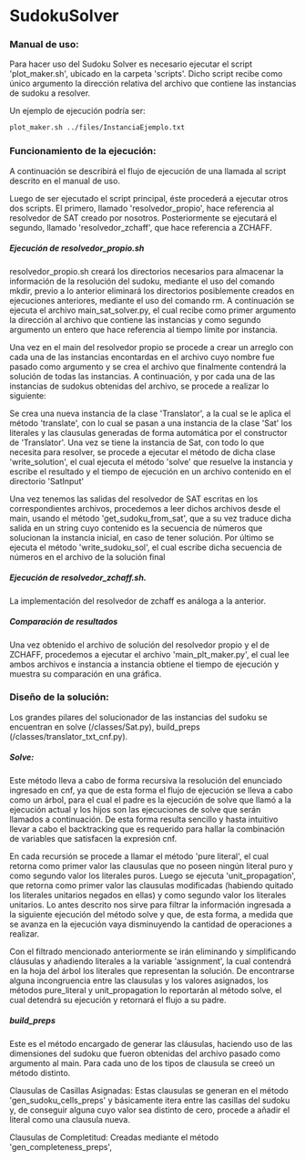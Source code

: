 # SudokuSolver

### Manual de uso:

Para hacer uso del Sudoku Solver es necesario ejecutar el script 'plot_maker.sh', ubicado en la carpeta 'scripts'. Dicho script recibe como único argumento la dirección relativa del archivo que contiene las instancias de sudoku a resolver.
    
Un ejemplo de ejecución podría ser:

```sh
plot_maker.sh ../files/InstanciaEjemplo.txt
```

### Funcionamiento de la ejecución:

A continuación se describirá el flujo de ejecución de una llamada al script descrito en el manual de uso.

Luego de ser ejecutado el script principal, éste procederá a ejecutar otros dos scripts. El primero, llamado 'resolvedor_propio', hace referencia al resolvedor de SAT creado por nosotros. Posteriormente se ejecutará el segundo, llamado 'resolvedor_zchaff', que hace referencia a ZCHAFF.

##### Ejecución de resolvedor_propio.sh

resolvedor_propio.sh creará los directorios necesarios para almacenar la información de la resolución del sudoku, mediante el uso del comando mkdir, previo a lo anterior eliminará los directorios posiblemente creados en ejecuciones anteriores, mediante el uso del comando rm. A continuación se ejecuta el archivo main_sat_solver.py, el cual recibe como primer argumento la dirección al archivo que contiene las instancias y como segundo argumento un entero que hace referencia al tiempo límite por instancia.

Una vez en el main del resolvedor propio se procede a crear un arreglo con cada una de las instancias encontardas en el archivo cuyo nombre fue pasado como argumento y se crea el archivo que finalmente contendrá la solución de todas las instancias. A continuación, y por cada una de las instancias de sudokus obtenidas del archivo, se procede a realizar lo siguiente:

Se crea una nueva instancia de la clase 'Translator', a la cual se le aplica el método 'translate', con lo cual se pasan a una instancia de la clase 'Sat' los literales y las clausulas generadas de forma automática por el constructor de 'Translator'. Una vez se tiene la instancia de Sat, con todo lo que necesita para resolver, se procede a ejecutar el método de dicha clase 'write_solution', el cual ejecuta el método 'solve' que resuelve la instancia y escribe el resultado y el tiempo de ejecución en un archivo contenido en el directorio 'SatInput'

Una vez tenemos las salidas del resolvedor de SAT escritas en los correspondientes archivos, procedemos a leer dichos archivos desde el main, usando el método 'get_sudoku_from_sat', que a su vez traduce dicha salida en un string cuyo contenido es la secuencia de números que solucionan la instancia inicial, en caso de tener solución. Por último se ejecuta el método 'write_sudoku_sol', el cual escribe dicha secuencia de números en el archivo de la solución final

##### Ejecución de resolvedor_zchaff.sh. 

La implementación del resolvedor de zchaff es análoga a la anterior.

##### Comparación de resultados

Una vez obtenido el archivo de solución del resolvedor propio y el de ZCHAFF, procedemos a ejecutar el archivo 'main_plt_maker.py', el cual lee ambos archivos e instancia a instancia obtiene el tiempo de ejecución y muestra su comparación en una gráfica.

### Diseño de la solución:

Los grandes pilares del solucionador de las instancias del sudoku se encuentran en solve (/classes/Sat.py),  build_preps (/classes/translator_txt_cnf.py).

##### Solve:

Este método lleva a cabo de forma recursiva la resolución del enunciado ingresado en cnf, ya que de esta forma el flujo de ejecución se lleva a cabo como un árbol, para el cual el padre es la ejecución de solve que llamó a la ejecución actual y los hijos son las ejecuciones de solve que serán llamados a continuación. De esta forma resulta sencillo y hasta intuitivo llevar a cabo el backtracking que es requerido para hallar la combinación de variables que satisfacen la expresión cnf.

En cada recursión se procede a llamar el método 'pure literal', el cual retorna como primer valor las clausulas que no poseen ningún literal puro y como segundo valor los literales puros. Luego se ejecuta 'unit_propagation', que retorna como primer valor las clausulas modificadas (habiendo quitado los literales unitarios negados en ellas) y como segundo valor los literales unitarios. Lo antes descrito nos sirve para filtrar la información ingresada a la siguiente ejecución del método solve y que, de esta forma, a medida que se avanza en la ejecución vaya disminuyendo la cantidad de operaciones a realizar.

Con el filtrado mencionado anteriormente se irán eliminando y simplificando cláusulas y añadiendo literales a la variable 'assignment', la cual contendrá en la hoja del árbol los literales que representan la solución. De encontrarse alguna incongruencia entre las clausulas y los valores asignados, los métodos pure_literal y unit_propagation lo reportarán al método solve, el cual detendrá su ejecución y retornará el flujo a su padre.

##### build_preps

Este es el método encargado de generar las cláusulas, haciendo uso de las dimensiones del sudoku que fueron obtenidas del archivo pasado como argumento al main. Para cada uno de los tipos de clausula se creeó un método distinto.

Clausulas de Casillas Asignadas: Estas clausulas se generan en el método 'gen_sudoku_cells_preps' y básicamente itera entre las casillas del sudoku y, de conseguir alguna cuyo valor sea distinto de cero, procede a añadir el literal como una clausula nueva.

Clausulas de Completitud: Creadas mediante el método 'gen_completeness_preps', 